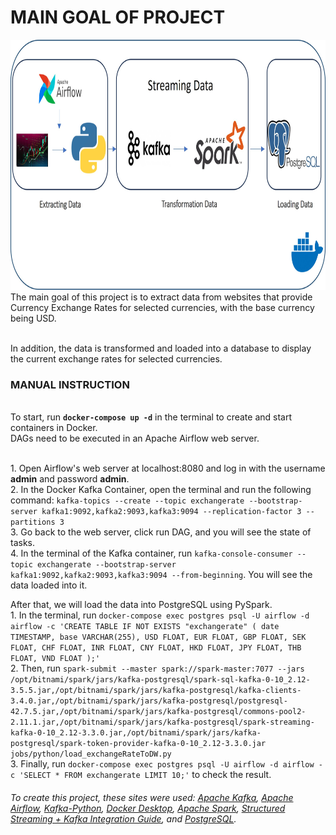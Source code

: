 # MAIN GOAL OF PROJECT
<img src="/Architecture.jpg" width="1000" height="400">
<br /> The main goal of this project is to extract data from websites that provide Currency Exchange Rates for selected currencies, with the base currency being USD. 

<br /> In addition, the data is transformed and loaded into a database to display the current exchange rates for selected currencies.

### MANUAL INSTRUCTION
<br />To start, run **`docker-compose up -d`** in the terminal to create and start containers in Docker.
<br />DAGs need to be executed in an Apache Airflow web server.

<br />1. Open Airflow's web server at localhost:8080 and log in with the username **admin** and password **admin**.
<br />2. In the Docker Kafka Container, open the terminal and run the following command: `kafka-topics --create --topic exchangerate --bootstrap-server kafka1:9092,kafka2:9093,kafka3:9094 --replication-factor 3 --partitions 3`
<br />3. Go back to the web server, click run DAG, and you will see the state of tasks.
<br />4. In the terminal of the Kafka container, run `kafka-console-consumer --topic exchangerate --bootstrap-server kafka1:9092,kafka2:9093,kafka3:9094 --from-beginning`. You will see the data loaded into it.

After that, we will load the data into PostgreSQL using PySpark.
<br />1. In the terminal, run `docker-compose exec postgres psql -U airflow -d airflow -c 'CREATE TABLE IF NOT EXISTS "exchangerate" ( date TIMESTAMP, base VARCHAR(255), USD FLOAT, EUR FLOAT, GBP FLOAT, SEK FLOAT, CHF FLOAT, INR FLOAT, CNY FLOAT, HKD FLOAT, JPY FLOAT, THB FLOAT, VND FLOAT );'`
<br />2. Then, run `spark-submit --master spark://spark-master:7077 --jars /opt/bitnami/spark/jars/kafka-postgresql/spark-sql-kafka-0-10_2.12-3.5.5.jar,/opt/bitnami/spark/jars/kafka-postgresql/kafka-clients-3.4.0.jar,/opt/bitnami/spark/jars/kafka-postgresql/postgresql-42.7.5.jar,/opt/bitnami/spark/jars/kafka-postgresql/commons-pool2-2.11.1.jar,/opt/bitnami/spark/jars/kafka-postgresql/spark-streaming-kafka-0-10_2.12-3.3.0.jar,/opt/bitnami/spark/jars/kafka-postgresql/spark-token-provider-kafka-0-10_2.12-3.3.0.jar jobs/python/load_exchangeRateToDW.py`
<br />3. Finally, run `docker-compose exec postgres psql -U airflow -d airflow -c 'SELECT * FROM exchangerate LIMIT 10;'` to check the result.

###### To create this project, these sites were used: [Apache Kafka](https://kafka.apache.org/), [Apache Airflow](https://airflow.apache.org/), [Kafka-Python](https://kafka-python.readthedocs.io/en/master/), [Docker Desktop](https://www.docker.com/products/docker-desktop/), [Apache Spark](https://spark.apache.org/), [Structured Streaming + Kafka Integration Guide](https://spark.apache.org/docs/latest/structured-streaming-kafka-integration.html), and [PostgreSQL](https://www.postgresql.org/).